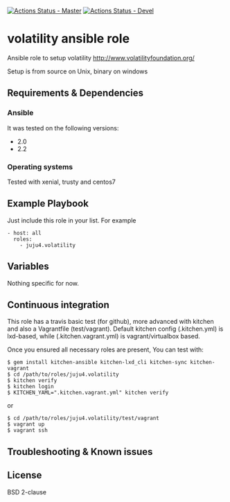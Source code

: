 [![Actions Status - Master](https://github.com/juju4/ansible-volatility/workflows/AnsibleCI/badge.svg)](https://github.com/juju4/ansible-volatility/actions?query=branch%3Amaster)
[![Actions Status - Devel](https://github.com/juju4/ansible-volatility/workflows/AnsibleCI/badge.svg?branch=devel)](https://github.com/juju4/ansible-volatility/actions?query=branch%3Adevel)

# volatility ansible role

Ansible role to setup volatility
http://www.volatilityfoundation.org/

Setup is from source on Unix, binary on windows

## Requirements & Dependencies

### Ansible
It was tested on the following versions:
 * 2.0
 * 2.2

### Operating systems

Tested with xenial, trusty and centos7

## Example Playbook

Just include this role in your list.
For example

```
- host: all
  roles:
    - juju4.volatility
```

## Variables

Nothing specific for now.

## Continuous integration

This role has a travis basic test (for github), more advanced with kitchen and also a Vagrantfile (test/vagrant).
Default kitchen config (.kitchen.yml) is lxd-based, while (.kitchen.vagrant.yml) is vagrant/virtualbox based.

Once you ensured all necessary roles are present, You can test with:
```
$ gem install kitchen-ansible kitchen-lxd_cli kitchen-sync kitchen-vagrant
$ cd /path/to/roles/juju4.volatility
$ kitchen verify
$ kitchen login
$ KITCHEN_YAML=".kitchen.vagrant.yml" kitchen verify
```
or
```
$ cd /path/to/roles/juju4.volatility/test/vagrant
$ vagrant up
$ vagrant ssh
```

## Troubleshooting & Known issues


## License

BSD 2-clause
